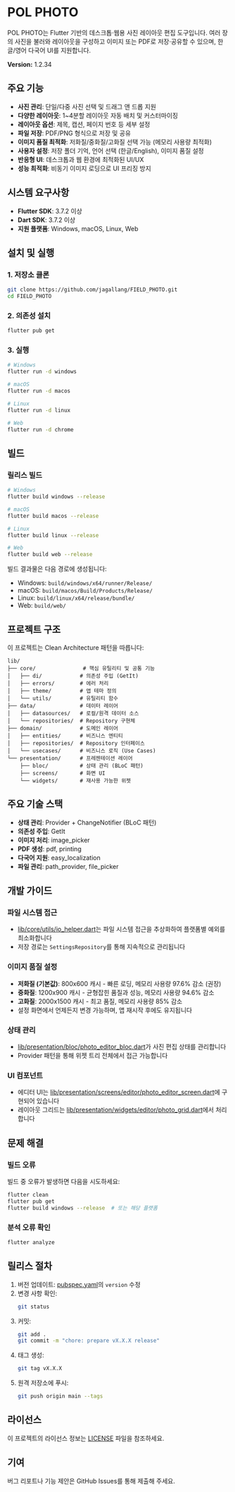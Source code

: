 # POL PHOTO

POL PHOTO는 Flutter 기반의 데스크톱·웹용 사진 레이아웃 편집 도구입니다. 여러 장의 사진을 불러와 레이아웃을 구성하고 이미지 또는 PDF로 저장·공유할 수 있으며, 한글/영어 다국어 UI를 지원합니다.

**Version:** 1.2.34

## 주요 기능
- **사진 관리**: 단일/다중 사진 선택 및 드래그 앤 드롭 지원
- **다양한 레이아웃**: 1~4분할 레이아웃 자동 배치 및 커스터마이징
- **레이아웃 옵션**: 제목, 캡션, 페이지 번호 등 세부 설정
- **파일 저장**: PDF/PNG 형식으로 저장 및 공유
- **이미지 품질 최적화**: 저화질/중화질/고화질 선택 가능 (메모리 사용량 최적화)
- **사용자 설정**: 저장 폴더 기억, 언어 선택 (한글/English), 이미지 품질 설정
- **반응형 UI**: 데스크톱과 웹 환경에 최적화된 UI/UX
- **성능 최적화**: 비동기 이미지 로딩으로 UI 프리징 방지

## 시스템 요구사항

- **Flutter SDK**: 3.7.2 이상
- **Dart SDK**: 3.7.2 이상
- **지원 플랫폼**: Windows, macOS, Linux, Web

## 설치 및 실행

### 1. 저장소 클론
```bash
git clone https://github.com/jagallang/FIELD_PHOTO.git
cd FIELD_PHOTO
```

### 2. 의존성 설치
```bash
flutter pub get
```

### 3. 실행
```bash
# Windows
flutter run -d windows

# macOS
flutter run -d macos

# Linux
flutter run -d linux

# Web
flutter run -d chrome
```

## 빌드

### 릴리스 빌드
```bash
# Windows
flutter build windows --release

# macOS
flutter build macos --release

# Linux
flutter build linux --release

# Web
flutter build web --release
```

빌드 결과물은 다음 경로에 생성됩니다:
- Windows: `build/windows/x64/runner/Release/`
- macOS: `build/macos/Build/Products/Release/`
- Linux: `build/linux/x64/release/bundle/`
- Web: `build/web/`

## 프로젝트 구조

이 프로젝트는 Clean Architecture 패턴을 따릅니다:

```
lib/
├── core/               # 핵심 유틸리티 및 공통 기능
│   ├── di/            # 의존성 주입 (GetIt)
│   ├── errors/        # 에러 처리
│   ├── theme/         # 앱 테마 정의
│   └── utils/         # 유틸리티 함수
├── data/              # 데이터 레이어
│   ├── datasources/   # 로컬/원격 데이터 소스
│   └── repositories/  # Repository 구현체
├── domain/            # 도메인 레이어
│   ├── entities/      # 비즈니스 엔티티
│   ├── repositories/  # Repository 인터페이스
│   └── usecases/      # 비즈니스 로직 (Use Cases)
└── presentation/      # 프레젠테이션 레이어
    ├── bloc/          # 상태 관리 (BLoC 패턴)
    ├── screens/       # 화면 UI
    └── widgets/       # 재사용 가능한 위젯
```

## 주요 기술 스택

- **상태 관리**: Provider + ChangeNotifier (BLoC 패턴)
- **의존성 주입**: GetIt
- **이미지 처리**: image_picker
- **PDF 생성**: pdf, printing
- **다국어 지원**: easy_localization
- **파일 관리**: path_provider, file_picker

## 개발 가이드

### 파일 시스템 접근
- [lib/core/utils/io_helper.dart](lib/core/utils/io_helper.dart)는 파일 시스템 접근을 추상화하여 플랫폼별 예외를 최소화합니다
- 저장 경로는 `SettingsRepository`를 통해 지속적으로 관리됩니다

### 이미지 품질 설정
- **저화질 (기본값)**: 800x600 캐시 - 빠른 로딩, 메모리 사용량 97.6% 감소 (권장)
- **중화질**: 1200x900 캐시 - 균형잡힌 품질과 성능, 메모리 사용량 94.6% 감소
- **고화질**: 2000x1500 캐시 - 최고 품질, 메모리 사용량 85% 감소
- 설정 화면에서 언제든지 변경 가능하며, 앱 재시작 후에도 유지됩니다

### 상태 관리
- [lib/presentation/bloc/photo_editor_bloc.dart](lib/presentation/bloc/photo_editor_bloc.dart)가 사진 편집 상태를 관리합니다
- Provider 패턴을 통해 위젯 트리 전체에서 접근 가능합니다

### UI 컴포넌트
- 에디터 UI는 [lib/presentation/screens/editor/photo_editor_screen.dart](lib/presentation/screens/editor/photo_editor_screen.dart)에 구현되어 있습니다
- 레이아웃 그리드는 [lib/presentation/widgets/editor/photo_grid.dart](lib/presentation/widgets/editor/photo_grid.dart)에서 처리합니다

## 문제 해결

### 빌드 오류
빌드 중 오류가 발생하면 다음을 시도하세요:
```bash
flutter clean
flutter pub get
flutter build windows --release  # 또는 해당 플랫폼
```

### 분석 오류 확인
```bash
flutter analyze
```

## 릴리스 절차

1. 버전 업데이트: [pubspec.yaml](pubspec.yaml)의 `version` 수정
2. 변경 사항 확인:
   ```bash
   git status
   ```
3. 커밋:
   ```bash
   git add .
   git commit -m "chore: prepare vX.X.X release"
   ```
4. 태그 생성:
   ```bash
   git tag vX.X.X
   ```
5. 원격 저장소에 푸시:
   ```bash
   git push origin main --tags
   ```

## 라이선스

이 프로젝트의 라이선스 정보는 [LICENSE](LICENSE) 파일을 참조하세요.

## 기여

버그 리포트나 기능 제안은 GitHub Issues를 통해 제출해 주세요.
